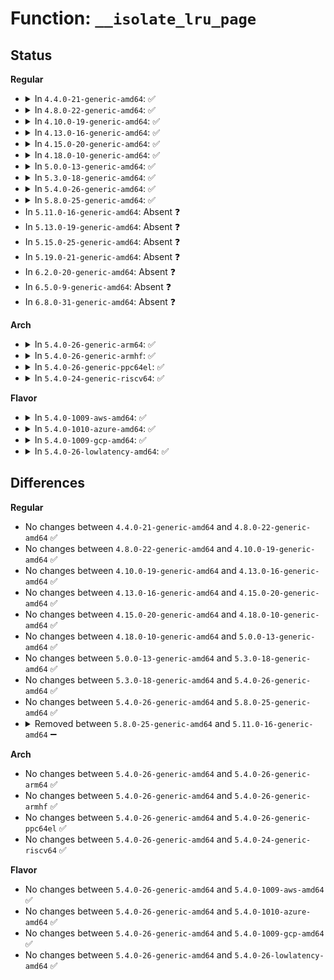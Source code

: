 # Function: <code>__isolate_lru_page</code>

## Status
<b>Regular</b>
<ul>
<li>
<details>
<summary>In <code>4.4.0-21-generic-amd64</code>: ✅</summary>

```c
int __isolate_lru_page(struct page * page, isolate_mode_t mode)
```

```json
{
  "name": "__isolate_lru_page",
  "collision_type": "Unique Global",
  "inline_type": "No",
  "funcs": [
    {
      "addr": 18446744071580558880,
      "name": "__isolate_lru_page",
      "external": true,
      "loc": "mm/vmscan.c:1272",
      "file": "mm/vmscan.c",
      "inline": "seen, unknown",
      "caller_inline": [],
      "caller_func": [
        "mm/compaction.c:isolate_migratepages_block"
      ]
    }
  ],
  "symbols": [
    {
      "addr": 18446744071580558880,
      "name": "__isolate_lru_page",
      "section": ".text",
      "bind": "STB_GLOBAL",
      "size": 182
    }
  ]
}
```
</details>
</li>
<li>
<details>
<summary>In <code>4.8.0-22-generic-amd64</code>: ✅</summary>

```c
int __isolate_lru_page(struct page * page, isolate_mode_t mode)
```

```json
{
  "name": "__isolate_lru_page",
  "collision_type": "Unique Global",
  "inline_type": "No",
  "funcs": [
    {
      "addr": 18446744071580649824,
      "name": "__isolate_lru_page",
      "external": true,
      "loc": "mm/vmscan.c:1307",
      "file": "mm/vmscan.c",
      "inline": "seen, unknown",
      "caller_inline": [],
      "caller_func": [
        "mm/compaction.c:isolate_migratepages_block"
      ]
    }
  ],
  "symbols": [
    {
      "addr": 18446744071580649824,
      "name": "__isolate_lru_page",
      "section": ".text",
      "bind": "STB_GLOBAL",
      "size": 292
    }
  ]
}
```
</details>
</li>
<li>
<details>
<summary>In <code>4.10.0-19-generic-amd64</code>: ✅</summary>

```c
int __isolate_lru_page(struct page * page, isolate_mode_t mode)
```

```json
{
  "name": "__isolate_lru_page",
  "collision_type": "Unique Global",
  "inline_type": "No",
  "funcs": [
    {
      "addr": 18446744071580716944,
      "name": "__isolate_lru_page",
      "external": true,
      "loc": "mm/vmscan.c:1342",
      "file": "mm/vmscan.c",
      "inline": "seen, unknown",
      "caller_inline": [],
      "caller_func": [
        "mm/compaction.c:isolate_migratepages_block"
      ]
    }
  ],
  "symbols": [
    {
      "addr": 18446744071580716944,
      "name": "__isolate_lru_page",
      "section": ".text",
      "bind": "STB_GLOBAL",
      "size": 292
    }
  ]
}
```
</details>
</li>
<li>
<details>
<summary>In <code>4.13.0-16-generic-amd64</code>: ✅</summary>

```c
int __isolate_lru_page(struct page * page, isolate_mode_t mode)
```

```json
{
  "name": "__isolate_lru_page",
  "collision_type": "Unique Global",
  "inline_type": "No",
  "funcs": [
    {
      "addr": 18446744071580752560,
      "name": "__isolate_lru_page",
      "external": true,
      "loc": "mm/vmscan.c:1393",
      "file": "mm/vmscan.c",
      "inline": "seen, unknown",
      "caller_inline": [],
      "caller_func": [
        "mm/compaction.c:isolate_migratepages_block"
      ]
    }
  ],
  "symbols": [
    {
      "addr": 18446744071580752560,
      "name": "__isolate_lru_page",
      "section": ".text",
      "bind": "STB_GLOBAL",
      "size": 256
    }
  ]
}
```
</details>
</li>
<li>
<details>
<summary>In <code>4.15.0-20-generic-amd64</code>: ✅</summary>

```c
int __isolate_lru_page(struct page * page, isolate_mode_t mode)
```

```json
{
  "name": "__isolate_lru_page",
  "collision_type": "Unique Global",
  "inline_type": "No",
  "funcs": [
    {
      "addr": 18446744071580839744,
      "name": "__isolate_lru_page",
      "external": true,
      "loc": "mm/vmscan.c:1410",
      "file": "mm/vmscan.c",
      "inline": "seen, unknown",
      "caller_inline": [],
      "caller_func": [
        "mm/compaction.c:isolate_migratepages_block"
      ]
    }
  ],
  "symbols": [
    {
      "addr": 18446744071580839744,
      "name": "__isolate_lru_page",
      "section": ".text",
      "bind": "STB_GLOBAL",
      "size": 271
    }
  ]
}
```
</details>
</li>
<li>
<details>
<summary>In <code>4.18.0-10-generic-amd64</code>: ✅</summary>

```c
int __isolate_lru_page(struct page * page, isolate_mode_t mode)
```

```json
{
  "name": "__isolate_lru_page",
  "collision_type": "Unique Global",
  "inline_type": "No",
  "funcs": [
    {
      "addr": 18446744071580976224,
      "name": "__isolate_lru_page",
      "external": true,
      "loc": "mm/vmscan.c:1377",
      "file": "mm/vmscan.c",
      "inline": "seen, unknown",
      "caller_inline": [],
      "caller_func": [
        "mm/compaction.c:isolate_migratepages_block"
      ]
    }
  ],
  "symbols": [
    {
      "addr": 18446744071580976224,
      "name": "__isolate_lru_page",
      "section": ".text",
      "bind": "STB_GLOBAL",
      "size": 305
    }
  ]
}
```
</details>
</li>
<li>
<details>
<summary>In <code>5.0.0-13-generic-amd64</code>: ✅</summary>

```c
int __isolate_lru_page(struct page * page, isolate_mode_t mode)
```

```json
{
  "name": "__isolate_lru_page",
  "collision_type": "Unique Global",
  "inline_type": "No",
  "funcs": [
    {
      "addr": 18446744071581053168,
      "name": "__isolate_lru_page",
      "external": true,
      "loc": "mm/vmscan.c:1544",
      "file": "mm/vmscan.c",
      "inline": "seen, unknown",
      "caller_inline": [],
      "caller_func": [
        "mm/compaction.c:isolate_migratepages_block"
      ]
    }
  ],
  "symbols": [
    {
      "addr": 18446744071581053168,
      "name": "__isolate_lru_page",
      "section": ".text",
      "bind": "STB_GLOBAL",
      "size": 305
    }
  ]
}
```
</details>
</li>
<li>
<details>
<summary>In <code>5.3.0-18-generic-amd64</code>: ✅</summary>

```c
int __isolate_lru_page(struct page * page, isolate_mode_t mode)
```

```json
{
  "name": "__isolate_lru_page",
  "collision_type": "Unique Global",
  "inline_type": "No",
  "funcs": [
    {
      "addr": 18446744071581117824,
      "name": "__isolate_lru_page",
      "external": true,
      "loc": "mm/vmscan.c:1575",
      "file": "mm/vmscan.c",
      "inline": "seen, unknown",
      "caller_inline": [],
      "caller_func": [
        "mm/vmscan.c:isolate_lru_pages",
        "mm/compaction.c:isolate_migratepages_block"
      ]
    }
  ],
  "symbols": [
    {
      "addr": 18446744071581117824,
      "name": "__isolate_lru_page",
      "section": ".text",
      "bind": "STB_GLOBAL",
      "size": 289
    }
  ]
}
```
</details>
</li>
<li>
<details>
<summary>In <code>5.4.0-26-generic-amd64</code>: ✅</summary>

```c
int __isolate_lru_page(struct page * page, isolate_mode_t mode)
```

```json
{
  "name": "__isolate_lru_page",
  "collision_type": "Unique Global",
  "inline_type": "No",
  "funcs": [
    {
      "addr": 18446744071581174864,
      "name": "__isolate_lru_page",
      "external": true,
      "loc": "mm/vmscan.c:1574",
      "file": "mm/vmscan.c",
      "inline": "seen, unknown",
      "caller_inline": [],
      "caller_func": [
        "mm/vmscan.c:isolate_lru_pages",
        "mm/compaction.c:isolate_migratepages_block"
      ]
    }
  ],
  "symbols": [
    {
      "addr": 18446744071581174864,
      "name": "__isolate_lru_page",
      "section": ".text",
      "bind": "STB_GLOBAL",
      "size": 289
    }
  ]
}
```
</details>
</li>
<li>
<details>
<summary>In <code>5.8.0-25-generic-amd64</code>: ✅</summary>

```c
int __isolate_lru_page(struct page * page, isolate_mode_t mode)
```

```json
{
  "name": "__isolate_lru_page",
  "collision_type": "Unique Global",
  "inline_type": "No",
  "funcs": [
    {
      "addr": 18446744071581366160,
      "name": "__isolate_lru_page",
      "external": true,
      "loc": "mm/vmscan.c:1547",
      "file": "mm/vmscan.c",
      "inline": "seen, unknown",
      "caller_inline": [],
      "caller_func": [
        "mm/vmscan.c:isolate_lru_pages",
        "mm/compaction.c:isolate_migratepages_block"
      ]
    }
  ],
  "symbols": [
    {
      "addr": 18446744071581366160,
      "name": "__isolate_lru_page",
      "section": ".text",
      "bind": "STB_GLOBAL",
      "size": 295
    }
  ]
}
```
</details>
</li>
<li>
In <code>5.11.0-16-generic-amd64</code>: Absent ❓
</li>
<li>
In <code>5.13.0-19-generic-amd64</code>: Absent ❓
</li>
<li>
In <code>5.15.0-25-generic-amd64</code>: Absent ❓
</li>
<li>
In <code>5.19.0-21-generic-amd64</code>: Absent ❓
</li>
<li>
In <code>6.2.0-20-generic-amd64</code>: Absent ❓
</li>
<li>
In <code>6.5.0-9-generic-amd64</code>: Absent ❓
</li>
<li>
In <code>6.8.0-31-generic-amd64</code>: Absent ❓
</li>
</ul>
<b>Arch</b>
<ul>
<li>
<details>
<summary>In <code>5.4.0-26-generic-arm64</code>: ✅</summary>

```c
int __isolate_lru_page(struct page * page, isolate_mode_t mode)
```

```json
{
  "name": "__isolate_lru_page",
  "collision_type": "Unique Global",
  "inline_type": "No",
  "funcs": [
    {
      "addr": 18446603336492554872,
      "name": "__isolate_lru_page",
      "external": true,
      "loc": "mm/vmscan.c:1574",
      "file": "mm/vmscan.c",
      "inline": "seen, unknown",
      "caller_inline": [],
      "caller_func": [
        "mm/vmscan.c:isolate_lru_pages",
        "mm/compaction.c:isolate_migratepages_block"
      ]
    }
  ],
  "symbols": [
    {
      "addr": 18446603336492554872,
      "name": "__isolate_lru_page",
      "section": ".text",
      "bind": "STB_GLOBAL",
      "size": 472
    }
  ]
}
```
</details>
</li>
<li>
<details>
<summary>In <code>5.4.0-26-generic-armhf</code>: ✅</summary>

```c
int __isolate_lru_page(struct page * page, isolate_mode_t mode)
```

```json
{
  "name": "__isolate_lru_page",
  "collision_type": "Unique Global",
  "inline_type": "No",
  "funcs": [
    {
      "addr": 3226417512,
      "name": "__isolate_lru_page",
      "external": true,
      "loc": "mm/vmscan.c:1574",
      "file": "mm/vmscan.c",
      "inline": "seen, unknown",
      "caller_inline": [],
      "caller_func": [
        "mm/vmscan.c:isolate_lru_pages",
        "mm/compaction.c:isolate_migratepages_block"
      ]
    }
  ],
  "symbols": [
    {
      "addr": 3226417512,
      "name": "__isolate_lru_page",
      "section": ".text",
      "bind": "STB_GLOBAL",
      "size": 460
    }
  ]
}
```
</details>
</li>
<li>
<details>
<summary>In <code>5.4.0-26-generic-ppc64el</code>: ✅</summary>

```c
int __isolate_lru_page(struct page * page, isolate_mode_t mode)
```

```json
{
  "name": "__isolate_lru_page",
  "collision_type": "Unique Global",
  "inline_type": "No",
  "funcs": [
    {
      "addr": 13835058055285858720,
      "name": "__isolate_lru_page",
      "external": true,
      "loc": "mm/vmscan.c:1574",
      "file": "mm/vmscan.c",
      "inline": "seen, unknown",
      "caller_inline": [],
      "caller_func": [
        "mm/vmscan.c:isolate_lru_pages",
        "mm/compaction.c:isolate_migratepages_block"
      ]
    }
  ],
  "symbols": [
    {
      "addr": 13835058055285858720,
      "name": "__isolate_lru_page",
      "section": ".text",
      "bind": "STB_GLOBAL",
      "size": 604
    }
  ]
}
```
</details>
</li>
<li>
<details>
<summary>In <code>5.4.0-24-generic-riscv64</code>: ✅</summary>

```c
int __isolate_lru_page(struct page * page, isolate_mode_t mode)
```

```json
{
  "name": "__isolate_lru_page",
  "collision_type": "Unique Global",
  "inline_type": "No",
  "funcs": [
    {
      "addr": 18446743936272600510,
      "name": "__isolate_lru_page",
      "external": true,
      "loc": "mm/vmscan.c:1574",
      "file": "mm/vmscan.c",
      "inline": "seen, unknown",
      "caller_inline": [],
      "caller_func": [
        "mm/vmscan.c:isolate_lru_pages",
        "mm/compaction.c:isolate_migratepages_block"
      ]
    }
  ],
  "symbols": [
    {
      "addr": 18446743936272600510,
      "name": "__isolate_lru_page",
      "section": ".text",
      "bind": "STB_GLOBAL",
      "size": 312
    }
  ]
}
```
</details>
</li>
</ul>
<b>Flavor</b>
<ul>
<li>
<details>
<summary>In <code>5.4.0-1009-aws-amd64</code>: ✅</summary>

```c
int __isolate_lru_page(struct page * page, isolate_mode_t mode)
```

```json
{
  "name": "__isolate_lru_page",
  "collision_type": "Unique Global",
  "inline_type": "No",
  "funcs": [
    {
      "addr": 18446744071581143712,
      "name": "__isolate_lru_page",
      "external": true,
      "loc": "mm/vmscan.c:1574",
      "file": "mm/vmscan.c",
      "inline": "seen, unknown",
      "caller_inline": [],
      "caller_func": [
        "mm/vmscan.c:isolate_lru_pages",
        "mm/compaction.c:isolate_migratepages_block"
      ]
    }
  ],
  "symbols": [
    {
      "addr": 18446744071581143712,
      "name": "__isolate_lru_page",
      "section": ".text",
      "bind": "STB_GLOBAL",
      "size": 289
    }
  ]
}
```
</details>
</li>
<li>
<details>
<summary>In <code>5.4.0-1010-azure-amd64</code>: ✅</summary>

```c
int __isolate_lru_page(struct page * page, isolate_mode_t mode)
```

```json
{
  "name": "__isolate_lru_page",
  "collision_type": "Unique Global",
  "inline_type": "No",
  "funcs": [
    {
      "addr": 18446744071581090656,
      "name": "__isolate_lru_page",
      "external": true,
      "loc": "mm/vmscan.c:1574",
      "file": "mm/vmscan.c",
      "inline": "seen, unknown",
      "caller_inline": [],
      "caller_func": [
        "mm/vmscan.c:isolate_lru_pages",
        "mm/compaction.c:isolate_migratepages_block"
      ]
    }
  ],
  "symbols": [
    {
      "addr": 18446744071581090656,
      "name": "__isolate_lru_page",
      "section": ".text",
      "bind": "STB_GLOBAL",
      "size": 289
    }
  ]
}
```
</details>
</li>
<li>
<details>
<summary>In <code>5.4.0-1009-gcp-amd64</code>: ✅</summary>

```c
int __isolate_lru_page(struct page * page, isolate_mode_t mode)
```

```json
{
  "name": "__isolate_lru_page",
  "collision_type": "Unique Global",
  "inline_type": "No",
  "funcs": [
    {
      "addr": 18446744071581134912,
      "name": "__isolate_lru_page",
      "external": true,
      "loc": "mm/vmscan.c:1574",
      "file": "mm/vmscan.c",
      "inline": "seen, unknown",
      "caller_inline": [],
      "caller_func": [
        "mm/vmscan.c:isolate_lru_pages",
        "mm/compaction.c:isolate_migratepages_block"
      ]
    }
  ],
  "symbols": [
    {
      "addr": 18446744071581134912,
      "name": "__isolate_lru_page",
      "section": ".text",
      "bind": "STB_GLOBAL",
      "size": 289
    }
  ]
}
```
</details>
</li>
<li>
<details>
<summary>In <code>5.4.0-26-lowlatency-amd64</code>: ✅</summary>

```c
int __isolate_lru_page(struct page * page, isolate_mode_t mode)
```

```json
{
  "name": "__isolate_lru_page",
  "collision_type": "Unique Global",
  "inline_type": "No",
  "funcs": [
    {
      "addr": 18446744071581197392,
      "name": "__isolate_lru_page",
      "external": true,
      "loc": "mm/vmscan.c:1574",
      "file": "mm/vmscan.c",
      "inline": "seen, unknown",
      "caller_inline": [],
      "caller_func": [
        "mm/vmscan.c:isolate_lru_pages",
        "mm/compaction.c:isolate_migratepages_block"
      ]
    }
  ],
  "symbols": [
    {
      "addr": 18446744071581197392,
      "name": "__isolate_lru_page",
      "section": ".text",
      "bind": "STB_GLOBAL",
      "size": 289
    }
  ]
}
```
</details>
</li>
</ul>

## Differences
<b>Regular</b>
<ul>
<li>
No changes between <code>4.4.0-21-generic-amd64</code> and <code>4.8.0-22-generic-amd64</code> ✅
</li>
<li>
No changes between <code>4.8.0-22-generic-amd64</code> and <code>4.10.0-19-generic-amd64</code> ✅
</li>
<li>
No changes between <code>4.10.0-19-generic-amd64</code> and <code>4.13.0-16-generic-amd64</code> ✅
</li>
<li>
No changes between <code>4.13.0-16-generic-amd64</code> and <code>4.15.0-20-generic-amd64</code> ✅
</li>
<li>
No changes between <code>4.15.0-20-generic-amd64</code> and <code>4.18.0-10-generic-amd64</code> ✅
</li>
<li>
No changes between <code>4.18.0-10-generic-amd64</code> and <code>5.0.0-13-generic-amd64</code> ✅
</li>
<li>
No changes between <code>5.0.0-13-generic-amd64</code> and <code>5.3.0-18-generic-amd64</code> ✅
</li>
<li>
No changes between <code>5.3.0-18-generic-amd64</code> and <code>5.4.0-26-generic-amd64</code> ✅
</li>
<li>
No changes between <code>5.4.0-26-generic-amd64</code> and <code>5.8.0-25-generic-amd64</code> ✅
</li>
<li>
<details>
<summary>Removed between <code>5.8.0-25-generic-amd64</code> and <code>5.11.0-16-generic-amd64</code> ➖</summary>

```c
int __isolate_lru_page(struct page * page, isolate_mode_t mode)
```
</details>
</li>
</ul>
<b>Arch</b>
<ul>
<li>
No changes between <code>5.4.0-26-generic-amd64</code> and <code>5.4.0-26-generic-arm64</code> ✅
</li>
<li>
No changes between <code>5.4.0-26-generic-amd64</code> and <code>5.4.0-26-generic-armhf</code> ✅
</li>
<li>
No changes between <code>5.4.0-26-generic-amd64</code> and <code>5.4.0-26-generic-ppc64el</code> ✅
</li>
<li>
No changes between <code>5.4.0-26-generic-amd64</code> and <code>5.4.0-24-generic-riscv64</code> ✅
</li>
</ul>
<b>Flavor</b>
<ul>
<li>
No changes between <code>5.4.0-26-generic-amd64</code> and <code>5.4.0-1009-aws-amd64</code> ✅
</li>
<li>
No changes between <code>5.4.0-26-generic-amd64</code> and <code>5.4.0-1010-azure-amd64</code> ✅
</li>
<li>
No changes between <code>5.4.0-26-generic-amd64</code> and <code>5.4.0-1009-gcp-amd64</code> ✅
</li>
<li>
No changes between <code>5.4.0-26-generic-amd64</code> and <code>5.4.0-26-lowlatency-amd64</code> ✅
</li>
</ul>
